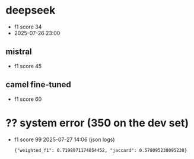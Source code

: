 
# deepseek 
- f1 score 34
- 2025-07-26 23:00

## mistral 

- f1 score 45

## camel fine-tuned 
- f1 score 60

# ?? system error (350 on the dev set)

- f1 score 99
2025-07-27 14:06
  (json logs)
  ```
  {"weighted_f1": 0.7198971174854452, "jaccard": 0.578095238095238}
  ```
